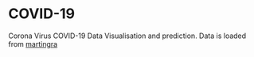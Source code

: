 # COVID-19
Corona Virus COVID-19 Data Visualisation and prediction. Data is loaded from <a href="https://github.com/martingra/COVID19Argentina">martingra</a>

